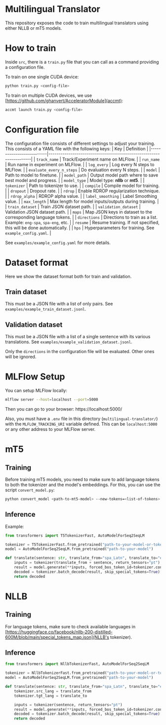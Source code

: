 # Multilingual Translator
This repository exposes the code to train multilingual translators using either NLLB or mT5 models.

# How to train
Inside `src`, there is a `train.py` file that you can call as a command providing a configuration file.

To train on one single CUDA device:
```bash
python train.py <config-file>
```

To train on multiple CUDA devices, we use [https://github.com/ghanvert/AcceleratorModule](accmt):
```bash
accmt launch train.py <config-file>
```

# Configuration file
The configuration file consists of different settings to adjust your training. This consists of a YAML file with the following keys:
| Key                      | Definition                                                          |
|--------------------------|---------------------------------------------------------------------|
| `track_name`             | Track/Experiment name on MLFlow.                                    |
| `run_name`               | Run name in experiment on MLFlow.                                   |
| `log_every`              | Log every N steps to MLFlow.                                        |
| `evaluate_every_n_steps` | Do evaluation every N steps.                                        |
| `model`                  | Path to model to finetune.                                          |
| `model_path`             | Output model path where to save best model and progress.            |
| `model_type`             | Model type: **nllb** or **mt5**.                                    |
| `tokenizer`              | Path to tokenizer to use.                                           |
| `compile`                | Compile model for training.                                         |
| `dropout`                | Dropout rate.                                                       |
| `rdrop`                  | Enable RDROP regularization technique.                              |
| `rdrop_alpha`            | RDROP alpha value.                                                  |
| `label_smoothing`        | Label Smoothing value.                                              |
| `max_length`             | Max length for model inputs/outputs during training.                |
| `train_dataset`          | Train JSON dataset path.                                            |
| `validation_dataset`     | Validation JSON dataset path.                                       |
| `maps`                   | Map JSON keys in dataset to the corresponding language tokens.      |
| `directions`             | Directions to train as a list. Example: `eng-spa`, `spa-eng`, etc.  |
| `resume`                 | Resume training. If not specified, this will be done automatically. |
| `hps`                    | Hyperparameters for training. See `example_config.yaml`.            |

See `examples/example_config.yaml` for more details.

# Dataset format
Here we show the dataset format both for train and validation.

## Train dataset
This must be a JSON file with a list of only pairs. See `examples/example_train_dataset.jsonl`.

## Validation dataset
This must be a JSON file with a list of a single sentence with its various translations. See `examples/example_validation_dataset.jsonl`.

Only the `directions` in the configuration file will be evaluated. Other ones will be ignored.

# MLFlow Setup
You can setup MLFlow locally:
```bash
mlflow server --host=localhost --port=5000
```
Then you can go to your browser: https://localhost:5000/

Also, you must have a `.env` file in this directory (`multilingual-translator/`) with the `MLFLOW_TRACKING_URI` variable defined. This can be `localhost:5000` or any other address to your MLFlow server.

# mT5
## Training
Before training mT5 models, you need to make sure to add language tokens to both the tokenizer and the model's embeddings. For this, you can use the script `convert_model.py`:
```bash
python convert_model <path-to-mt5-model> --new-tokens=<list-of-tokens> -O <output-path>
```

## Inference
Example:
```python
from transformers import T5TokenizerFast, AutoModelForSeq2SeqLM

tokenizer = T5TokenizerFast.from_pretrained("path-to-your-model-or-tokenizer")
model = AutoModelForSeq2SeqLM.from_pretrained("path-to-your-model")

def translate(sentence: str, translate_from="spa_Latn", translate_to="eng_Latn") -> str:
    inputs = tokenizer(translate_from + sentence, return_tensors="pt")
    result = model.generate(**inputs, forced_bos_token_id=tokenizer.convert_tokens_to_ids(translate_to))
    decoded = tokenizer.batch_decode(result, skip_special_tokens=True)[0]
    return decoded
```

# NLLB
## Training
For language tokens, make sure to check available languages in [https://huggingface.co/facebook/nllb-200-distilled-600M/blob/main/special_tokens_map.json](NLLB's tokenizer).

## Inference
```python
from transformers import NllbTokenizerFast, AutoModelForSeq2SeqLM

tokenizer = NllbTokenizerFast.from_pretrained("path-to-your-model-or-tokenizer")
model = AutoModelForSeq2SeqLM.from_pretrained("path-to-your-model")

def translate(sentence: str, translate_from="spa_Latn", translate_to="eng_Latn") -> str:
    tokenizer.src_lang = translate_from
    tokenizer.tgt_lang = translate_to

    inputs = tokenizer(sentence, return_tensors="pt")
    result = model.generate(**inputs, forced_bos_token_id=tokenizer.convert_tokens_to_ids(translate_to))
    decoded = tokenizer.batch_decode(result, skip_special_tokens=True)[0]
    return decoded
```

